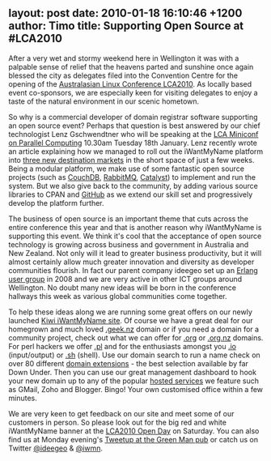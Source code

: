 layout: post
date: 2010-01-18 16:10:46 +1200
author: Timo
title: Supporting Open Source at #LCA2010
----

After a very wet and stormy weekend here in Wellington it was with a palpable sense of relief that the heavens parted and sunshine once again blessed the city as delegates filed into the Convention Centre for the opening of the [Australasian Linux Conference LCA2010](http://www.lca2010.org.nz/). As locally based event co-sponsors, we are especially keen for visiting delegates to enjoy a taste of the natural environment in our scenic hometown.

So why is a commercial developer of domain registrar software supporting an open source event? Perhaps that question is best answered by our chief technologist Lenz Gschwendtner who will be speaking at the [LCA Miniconf on Parallel Computing](http://multicorenz.wordpress.com/lca2010-miniconf/) 10.30am Tuesday 18th January. Lenz recently wrote an article explaining how we managed to roll out the iWantMyName platform into [three new destination markets](http://archived.link/http://norbu09.org/2010/01/15/3-new-destination-markets-in-some-weeks.html) in the short space of just a few weeks. Being a modular platform, we make use of some fantastic open source projects (such as [CouchDB](http://couchdb.apache.org/), [RabbitMQ](http://www.rabbitmq.com/), [Catalyst](http://catalystframework.org/)) to implement and run the system. But we also give back to the community, by adding various source libraries to CPAN and [GitHub](http://github.com/norbu09) as we extend our skill set and progressively develop the platform further.

The business of open source is an important theme that cuts across the entire conference this year and that is another reason why iWantMyName is supporting this event. We think it's cool that the acceptance of open source technology is growing across business and government in Australia and New Zealand. Not only will it lead to greater business productivity, but it will almost certainly allow much greater innovation and diversity as developer communities flourish. In fact our parent company ideegeo set up an [Erlang user group](http://groups.google.com/group/erlounge-wellington) in 2008 and we are very active in other ICT groups around Wellington. No doubt many new ideas will be born in the conference hallways this week as various global communities come together.

To help these ideas along we are running some great offers on our newly launched [Kiwi iWantMyName site](https://iwantmyname.co.nz). Of course we have a great deal for our homegrown and much loved [.geek.nz](https://iwantmyname.co.nz/domains/geek.nz-geeky-domain-name-registration-for-new-zealand) domain or if you need a domain for a community project, check out what we can offer for [.org](https://iwantmyname.co.nz/domains/org-domain-name-registration-for-organisation) or [.org.nz](https://iwantmyname.co.nz/domains/org.nz-domain-name-registration-for-new-zealand) domains. For perl hackers we offer [.pl](https://iwantmyname.co.nz/domains/pl-polish-domain-name-registration-for-poland) and for the enthusiasts amongst you [.io](https://iwantmyname.co.nz/domains/io-domain-name-registration-for-british-indian-ocean-territory) (input/output) or [.sh](https://iwantmyname.co.nz/domains/sh-domain-name-registration-for-saint-helena) (shell). Use our domain search to run a name check on over 80 different [domain extensions](https://iwantmyname.co.nz) - the best selection available by far Down Under. Then you can use our great management dashboard to hook your new domain up to any of the popular [hosted services](https://iwantmyname.co.nz/services) we feature such as GMail, Zoho and Blogger. Bingo! Your own customised office within a few minutes.

We are very keen to get feedback on our site and meet some of our customers in person. So please look out for the big red and white iWantMyName banner at the [LCA2010 Open Day](http://www.lca2010.org.nz/programme/open_day) on Saturday. You can also find us at Monday evening's [Tweetup at the Green Man pub](http://twtvite.com/n7asaf) or catch us on Twitter [@ideegeo](https://twitter.com/ideegeo) & [@iwmn](https://twitter.com/iwmn).
